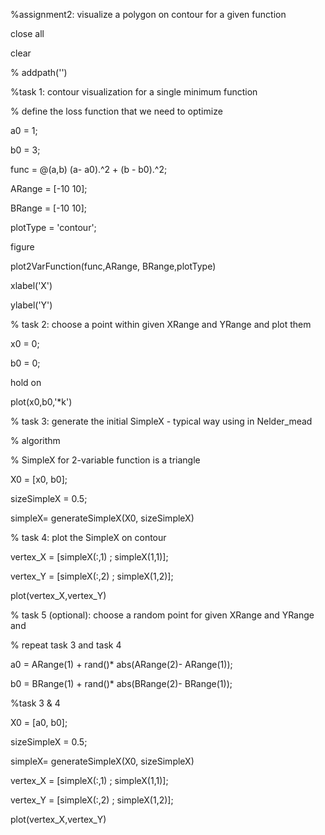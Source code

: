 %assignment2: visualize a polygon on contour for a given function

close all

clear

% addpath('')

%task 1: contour visualization for a single minimum function

% define the loss function that we need to optimize

a0 = 1;

b0 = 3;

func = @(a,b) (a- a0).^2 + (b - b0).^2;

ARange = [-10 10];

BRange = [-10 10];

plotType = 'contour';

figure

plot2VarFunction(func,ARange, BRange,plotType)

xlabel('X')

ylabel('Y')

% task 2: choose a point within given XRange and YRange and plot them

x0 = 0;

b0 = 0;

hold on

plot(x0,b0,'*k')

% task 3: generate the initial SimpleX - typical way using in Nelder_mead

% algorithm

% SimpleX for 2-variable function is a triangle

X0 = [x0, b0];

sizeSimpleX = 0.5;

simpleX= generateSimpleX(X0, sizeSimpleX)

% task 4: plot the SimpleX on contour

vertex_X = [simpleX(:,1) ; simpleX(1,1)];

vertex_Y = [simpleX(:,2) ; simpleX(1,2)];

plot(vertex_X,vertex_Y)

% task 5 (optional): choose a random point for given XRange and YRange and

% repeat task 3 and task 4

a0 = ARange(1) + rand()* abs(ARange(2)- ARange(1));

b0 = BRange(1) + rand()* abs(BRange(2)- BRange(1));

%task 3 & 4

X0 = [a0, b0];

sizeSimpleX = 0.5;

simpleX= generateSimpleX(X0, sizeSimpleX)

vertex_X = [simpleX(:,1) ; simpleX(1,1)];

vertex_Y = [simpleX(:,2) ; simpleX(1,2)];

plot(vertex_X,vertex_Y)